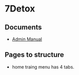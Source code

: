 # 7Detox

## Documents

* [Admin Manual](https://docs.google.com/document/d/14DdzWlJCrC0Ts99rNEioGXDfW2GfU2_6g-IphDMbCE8/edit#heading=h.pxh2lbxsw7ri)

## Pages to structure

* home traing menu has 4 tabs.
